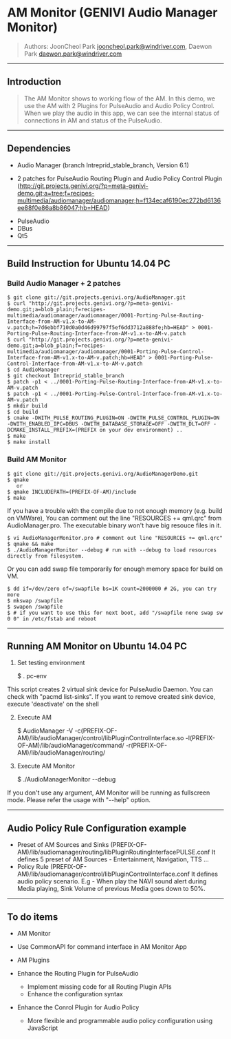 # AM Monitor (GENIVI Audio Manager Monitor)

> Authors: JoonCheol Park <jooncheol.park@windriver.com>, Daewon Park <daewon.park@windriver.com>

---
## Introduction

> The AM Monitor shows to working flow of the AM. In this demo, we use the AM with 2 Plugins for PulseAudio and Audio Policy Control. When we play the audio in this app, we can see the internal status of connections in AM and status of the PulseAudio.

---
## Dependencies

* Audio Manager (branch Intreprid_stable_branch, Version 6.1)
 + 2 patches for PulseAudio Routing Plugin and Audio Policy Control Plugin
    (http://git.projects.genivi.org/?p=meta-genivi-demo.git;a=tree;f=recipes-multimedia/audiomanager/audiomanager;h=f134ecaf6190ec272bd6136ee88f0e86a8b86047;hb=HEAD)
* PulseAudio
* DBus
* Qt5

---
## Build Instruction for Ubuntu 14.04 PC


### Build Audio Manager + 2 patches

    $ git clone git://git.projects.genivi.org/AudioManager.git
    $ curl "http://git.projects.genivi.org/?p=meta-genivi-demo.git;a=blob_plain;f=recipes-multimedia/audiomanager/audiomanager/0001-Porting-Pulse-Routing-Interface-from-AM-v1.x-to-AM-v.patch;h=7d6ebbf710d0a0d46d99797f5ef6dd3712a888fe;hb=HEAD" > 0001-Porting-Pulse-Routing-Interface-from-AM-v1.x-to-AM-v.patch
    $ curl "http://git.projects.genivi.org/?p=meta-genivi-demo.git;a=blob_plain;f=recipes-multimedia/audiomanager/audiomanager/0001-Porting-Pulse-Control-Interface-from-AM-v1.x-to-AM-v.patch;hb=HEAD" > 0001-Porting-Pulse-Control-Interface-from-AM-v1.x-to-AM-v.patch
    $ cd AudioManager
    $ git checkout Intreprid_stable_branch
    $ patch -p1 < ../0001-Porting-Pulse-Routing-Interface-from-AM-v1.x-to-AM-v.patch
    $ patch -p1 < ../0001-Porting-Pulse-Control-Interface-from-AM-v1.x-to-AM-v.patch
    $ mkdir build
    $ cd build
    $ cmake -DWITH_PULSE_ROUTING_PLUGIN=ON -DWITH_PULSE_CONTROL_PLUGIN=ON -DWITH_ENABLED_IPC=DBUS -DWITH_DATABASE_STORAGE=OFF -DWITH_DLT=OFF -DCMAKE_INSTALL_PREFIX=(PREFIX on your dev environment) ..
    $ make
    $ make install


### Build AM Monitor

    $ git clone git://git.projects.genivi.org/AudioManagerDemo.git
    $ qmake
       or
    $ qmake INCLUDEPATH=(PREFIX-OF-AM)/include
    $ make

 If you have a trouble with the compile due to not enough memory (e.g. build on VMWare), You can comment out the line "RESOURCES += qml.qrc" from AudioManager.pro. The executable binary won't have big resouce files in it.

    $ vi AudioManagerMonitor.pro # comment out line "RESOURCES += qml.qrc"
    $ qmake && make
    $ ./AudioManagerMonitor --debug # run with --debug to load resources directly from filesystem.

 Or you can add swap file temporarily for enough memory space for build on VM.

    $ dd if=/dev/zero of=/swapfile bs=1K count=2000000 # 2G, you can try more
    $ mkswap /swapfile
    $ swapon /swapfile
    $ # if you want to use this for next boot, add "/swapfile none swap sw 0 0" in /etc/fstab and reboot

---
## Running AM Monitor on Ubuntu 14.04 PC

1. Set testing environment

    $ . pc-env

  This script creates 2 virtual sink device for PulseAudio Daemon. You can check with "pacmd list-sinks". If you want to remove created sink device, execute 'deactivate' on the shell

2. Execute AM

    $ AudioManager -V -c(PREFIX-OF-AM)/lib/audioManager/control/libPluginControlInterface.so -l(PREFIX-OF-AM)/lib/audioManager/command/ -r(PREFIX-OF-AM)/lib/audioManager/routing/

3. Execute AM Monitor

    $ ./AudioManagerMonitor --debug

 If you don't use any argument, AM Monitor will be running as fullscreen mode. Please refer the usage with "--help" option.

---
## Audio Policy Rule Configuration example

* Preset of AM Sources and Sinks
  (PREFIX-OF-AM)/lib/audiomanager/routing/libPluginRoutingInterfacePULSE.conf
  It defines 5 preset of AM Sources - Entertainment, Navigation, TTS ...
* Policy Rule
  (PREFIX-OF-AM)/lib/audiomanager/control/libPluginControlInterface.conf
  It defines audio policy scenario. E.g - When play the NAVI sound alert during Media playing, Sink Volume of previous Media goes down to 50%.

---
## To do items

* AM Monitor
 * Use CommonAPI for command interface in AM Monitor App

* AM Plugins
 * Enhance the Routing Plugin for PulseAudio
   * Implement missing code for all Routing Plugin APIs
   * Enhance the configuration syntax
 * Enhance the Conrol Plugin for Audio Policy
   * More flexible and programmable audio policy configuration using JavaScript
